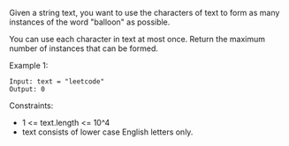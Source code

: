 Given a string text, you want to use the characters of text to form as many instances of the word "balloon" as possible.

You can use each character in text at most once. Return the maximum number of instances that can be formed.

Example 1:
```
Input: text = "leetcode"
Output: 0
```

Constraints:

- 1 <= text.length <= 10^4
- text consists of lower case English letters only.